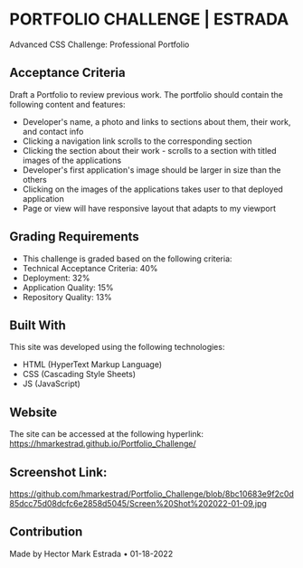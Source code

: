# PORTFOLIO CHALLENGE | ESTRADA  
 Advanced CSS Challenge: Professional Portfolio  
## Acceptance Criteria  
Draft a Portfolio to review previous work. The portfolio should contain the following content and features:  
* Developer's name, a photo and links to sections about them, their work, and contact info  
* Clicking a navigation link scrolls to the corresponding section  
* Clicking the section about their work - scrolls to a section with titled images of the applications  
* Developer's first application's image should be larger in size than the others  
* Clicking on the images of the applications takes user to that deployed application  
* Page or view will have responsive layout that adapts to my viewport  
## Grading Requirements  
* This challenge is graded based on the following criteria:
* Technical Acceptance Criteria: 40%
* Deployment: 32%  
* Application Quality: 15%  
* Repository Quality: 13%  
## Built With  
This site was developed using the following technologies:  
* HTML (HyperText Markup Language)  
* CSS (Cascading Style Sheets)  
* JS (JavaScript)    
## Website  
The site can be accessed at the following hyperlink:  
https://hmarkestrad.github.io/Portfolio_Challenge/  
## Screenshot Link:  
https://github.com/hmarkestrad/Portfolio_Challenge/blob/8bc10683e9f2c0d85dcc75d08dcfc6e2858d5045/Screen%20Shot%202022-01-09.jpg  
## Contribution  
Made by Hector Mark Estrada • 01-18-2022